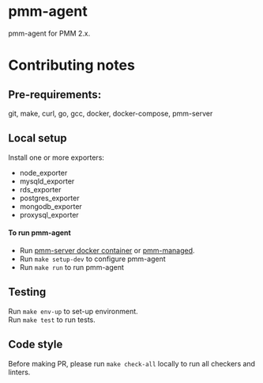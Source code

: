 # pmm-agent

pmm-agent for PMM 2.x.

# Contributing notes

## Pre-requirements:
git, make, curl, go, gcc, docker, docker-compose, pmm-server

## Local setup
Install one or more exporters:
* node_exporter
* mysqld_exporter
* rds_exporter
* postgres_exporter
* mongodb_exporter
* proxysql_exporter

#### To run pmm-agent
- Run [pmm-server docker container](https://hub.docker.com/r/percona/pmm-server) or [pmm-managed](https://github.com/percona/pmm-managed).  
- Run `make setup-dev` to configure pmm-agent
- Run `make run` to run pmm-agent


## Testing
Run `make env-up` to set-up environment.    
Run `make test` to run tests.

## Code style
Before making PR, please run `make check-all` locally to run all checkers and linters.

